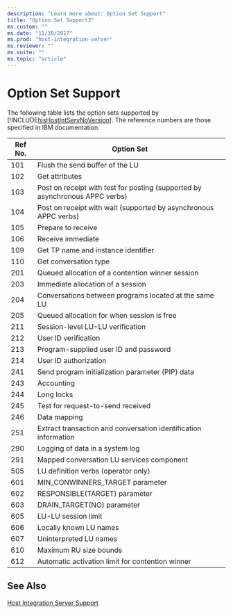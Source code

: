 ```yaml
---
description: "Learn more about: Option Set Support"
title: "Option Set Support2"
ms.custom: ""
ms.date: "11/30/2017"
ms.prod: "host-integration-server"
ms.reviewer: ""
ms.suite: ""
ms.topic: "article"
---
```

# Option Set Support
The following table lists the option sets supported by [!INCLUDE[hisHostIntServNoVersion](../includes/hishostintservnoversion-md.md)]. The reference numbers are those specified in IBM documentation.  
  
|Ref No.|Option Set|  
|-------------|----------------|  
|101|Flush the send buffer of the LU|  
|102|Get attributes|  
|103|Post on receipt with test for posting (supported by asynchronous APPC verbs)|  
|104|Post on receipt with wait (supported by asynchronous APPC verbs)|  
|105|Prepare to receive|  
|106|Receive immediate|  
|109|Get TP name and instance identifier|  
|110|Get conversation type|  
|201|Queued allocation of a contention winner session|  
|203|Immediate allocation of a session|  
|204|Conversations between programs located at the same LU|  
|205|Queued allocation for when session is free|  
|211|Session-level LU-LU verification|  
|212|User ID verification|  
|213|Program-supplied user ID and password|  
|214|User ID authorization|  
|241|Send program initialization parameter (PIP) data|  
|243|Accounting|  
|244|Long locks|  
|245|Test for request-to-send received|  
|246|Data mapping|  
|251|Extract transaction and conversation identification information|  
|290|Logging of data in a system log|  
|291|Mapped conversation LU services component|  
|505|LU definition verbs (operator only)|  
|601|MIN_CONWINNERS_TARGET parameter|  
|602|RESPONSIBLE(TARGET) parameter|  
|603|DRAIN_TARGET(NO) parameter|  
|605|LU-LU session limit|  
|606|Locally known LU names|  
|607|Uninterpreted LU names|  
|610|Maximum RU size bounds|  
|612|Automatic activation limit for contention winner|  
  
## See Also  
 [Host Integration Server Support](../core/host-integration-server-support2.md)
